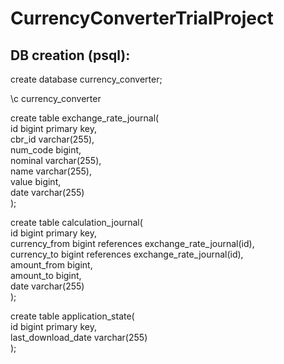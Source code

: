 # CurrencyConverterTrialProject

## DB creation (psql):
create database currency_converter;<br/>

\c currency_converter<br/>

create table exchange_rate_journal(<br/>
id bigint primary key,<br/>
cbr_id varchar(255),<br/>
num_code bigint,<br/>
nominal varchar(255),<br/>
name varchar(255),<br/>
value bigint,<br/>
date varchar(255)<br/>
);<br/>

create table calculation_journal(<br/>
id bigint primary key,<br/>
currency_from bigint references exchange_rate_journal(id),<br/>
currency_to bigint references exchange_rate_journal(id),<br/>
amount_from bigint,<br/>
amount_to bigint,<br/>
date varchar(255)<br/>
);<br/>

create table application_state(<br/>
id bigint primary key,<br/>
last_download_date varchar(255)<br/>
);<br/>